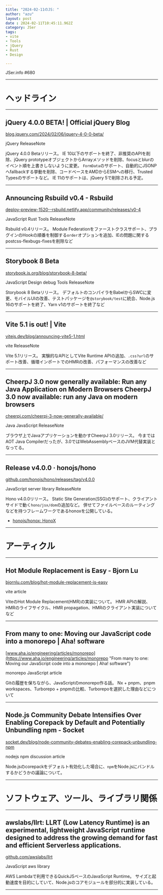 ```yaml
---
title: "2024-02-11のJS: "
author: "azu"
layout: post
date : 2024-02-11T10:45:11.962Z
category: JSer
tags:
- vite
- Tools
- jQuery
- Rust
- Design

---
```


JSer.info #680

----

<h1 class="site-genre">ヘッドライン</h1>

----

## jQuery 4.0.0 BETA! | Official jQuery Blog
[blog.jquery.com/2024/02/06/jquery-4-0-0-beta/](https://blog.jquery.com/2024/02/06/jquery-4-0-0-beta/ "jQuery 4.0.0 BETA! | Official jQuery Blog")
<p class="jser-tags jser-tag-icon"><span class="jser-tag">jQuery</span> <span class="jser-tag">ReleaseNote</span></p>

jQuery 4.0.0 Betaリリース。
IE 10以下のサポートを終了、非推奨のAPIを削除、jQuery prototypeオブジェクトからArrayメソッドを削除、focusとblurのイベント順を上書きしないように変更。
`FormData`のサポート、自動的にJSONPへfallbackする挙動を削除、コードベースをAMDからESMへの移行、Trusted Typesのサポートなど。
IE 11のサポートは、jQuery 5で削除される予定。


----

## Announcing Rsbuild v0.4 - Rsbuild
[deploy-preview-1520--rsbuild.netlify.app/community/releases/v0-4](https://deploy-preview-1520--rsbuild.netlify.app/community/releases/v0-4 "Announcing Rsbuild v0.4 - Rsbuild")
<p class="jser-tags jser-tag-icon"><span class="jser-tag">JavaScript</span> <span class="jser-tag">Rust</span> <span class="jser-tag">Tools</span> <span class="jser-tag">ReleaseNote</span></p>

Rsbuild v0.4リリース。
Module Federationをファーストクラスサポート、プラグインのHookの順番を制御する`order`オプションを追加、IEの問題に関するpostcss-flexbugs-fixesを削除など


----

## Storybook 8 Beta
[storybook.js.org/blog/storybook-8-beta/](https://storybook.js.org/blog/storybook-8-beta/ "Storybook 8 Beta")
<p class="jser-tags jser-tag-icon"><span class="jser-tag">JavaScript</span> <span class="jser-tag">Design</span> <span class="jser-tag">debug</span> <span class="jser-tag">Tools</span> <span class="jser-tag">ReleaseNote</span></p>

Storybook 8 Betaリリース。
デフォルトのコンパイラをBabelからSWCに変更、モバイルUIの改善、テストパッケージを`@storybook/test`に統合、Node.js 16のサポートを終了、Yarn v1のサポートを終了など


----

## Vite 5.1 is out! | Vite
[vitejs.dev/blog/announcing-vite5-1.html](https://vitejs.dev/blog/announcing-vite5-1.html "Vite 5.1 is out! | Vite")
<p class="jser-tags jser-tag-icon"><span class="jser-tag">vite</span> <span class="jser-tag">ReleaseNote</span></p>

Vite 5.1リリース。
実験的なAPIとしてVite Runtime APIの追加、`.css?url`のサポート改善、循環インポートでのHMRの改善、パフォーマンスの改善など


----

## CheerpJ 3.0 now generally available: Run any Java Application on Modern Browsers CheerpJ 3.0 now available: run any Java on modern browsers
[cheerpj.com/cheerpj-3-now-generally-available/](https://cheerpj.com/cheerpj-3-now-generally-available/ "CheerpJ 3.0 now generally available: Run any Java Application on Modern Browsers CheerpJ 3.0 now available: run any Java on modern browsers")
<p class="jser-tags jser-tag-icon"><span class="jser-tag">Java</span> <span class="jser-tag">JavaScript</span> <span class="jser-tag">ReleaseNote</span></p>

ブラウザ上でJavaアプリケーションを動かすCheerpJ 3.0リリース。
今まではAOT Java Compilerだったが、3.0ではWebAssemblyベースのJVM代替実装となってる。


----

## Release v4.0.0 · honojs/hono
[github.com/honojs/hono/releases/tag/v4.0.0](https://github.com/honojs/hono/releases/tag/v4.0.0 "Release v4.0.0 · honojs/hono")
<p class="jser-tags jser-tag-icon"><span class="jser-tag">JavaScript</span> <span class="jser-tag">server</span> <span class="jser-tag">library</span> <span class="jser-tag">ReleaseNote</span></p>

Hono v4.0.0リリース。
Static Site Generation(SSG)のサポート、クライアントサイドで動く`hono/jsx/dom`の追加など。
併せてファイルベースのルーティングなどを持つフレームワークであるhonoxを公開している。

- [honojs/honox: HonoX](https://github.com/honojs/honox "honojs/honox: HonoX")

----
<h1 class="site-genre">アーティクル</h1>

----

## Hot Module Replacement is Easy - Bjorn Lu
[bjornlu.com/blog/hot-module-replacement-is-easy](https://bjornlu.com/blog/hot-module-replacement-is-easy "Hot Module Replacement is Easy - Bjorn Lu")
<p class="jser-tags jser-tag-icon"><span class="jser-tag">vite</span> <span class="jser-tag">article</span></p>

ViteのHot Module Replacement(HMR)の実装について。
HMR APIの解説、HMRのライフサイクル、HMR propagation、HMRのクライアント実装についてなど


----

## From many to one: Moving our JavaScript code into a monorepo | Aha! software
[www.aha.io/engineering/articles/monorepo](https://www.aha.io/engineering/articles/monorepo "From many to one: Moving our JavaScript code into a monorepo | Aha! software")
<p class="jser-tags jser-tag-icon"><span class="jser-tag">monorepo</span> <span class="jser-tag">JavaScript</span> <span class="jser-tag">article</span></p>

Gitの履歴を保ちながら、JavaScriptのmonorepo作る話。
Nx + pnpm、pnpm workspaces、Turborepo + pnpmの比較、Turborepoを選択した理由などについて


----

## Node.js Community Debate Intensifies Over Enabling Corepack by Default and Potentially Unbundling npm - Socket
[socket.dev/blog/node-community-debates-enabling-corepack-unbundling-npm](https://socket.dev/blog/node-community-debates-enabling-corepack-unbundling-npm "Node.js Community Debate Intensifies Over Enabling Corepack by Default and Potentially Unbundling npm - Socket")
<p class="jser-tags jser-tag-icon"><span class="jser-tag">nodejs</span> <span class="jser-tag">npm</span> <span class="jser-tag">discussion</span> <span class="jser-tag">article</span></p>

Node.jsのcorepackをデフォルト有効化した場合に、`npm`をNode.jsにバンドルするかどうかの議論について。


----
<h1 class="site-genre">ソフトウェア、ツール、ライブラリ関係</h1>

----

## awslabs/llrt: LLRT (Low Latency Runtime) is an experimental, lightweight JavaScript runtime designed to address the growing demand for fast and efficient Serverless applications.
[github.com/awslabs/llrt](https://github.com/awslabs/llrt "awslabs/llrt: LLRT (Low Latency Runtime) is an experimental, lightweight JavaScript runtime designed to address the growing demand for fast and efficient Serverless applications.")
<p class="jser-tags jser-tag-icon"><span class="jser-tag">JavaScript</span> <span class="jser-tag">aws</span> <span class="jser-tag">library</span></p>

AWS Lambdaで利用できるQuickJSベースのJavaScript Runtime。
サイズと起動速度を目的にしていて、Node.jsのコアモジュールを部分的に実装している。


----
